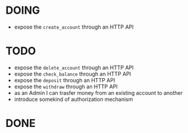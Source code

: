 # DOING

* expose the `create_account` through an HTTP API

# TODO

* expose the `delete_account` through an HTTP API
* expose the `check_balance` through an HTTP API
* expose the `deposit` through an HTTP API
* expose the `withdraw` through an HTTP API
* as an Admin I can trasfer money from an existing account to another
* introduce somekind of authorization mechanism

# DONE
